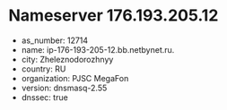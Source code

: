# Nameserver 176.193.205.12

* as_number: 12714
* name: ip-176-193-205-12.bb.netbynet.ru.
* city: Zheleznodorozhnyy
* country: RU
* organization: PJSC MegaFon
* version: dnsmasq-2.55
* dnssec: true

